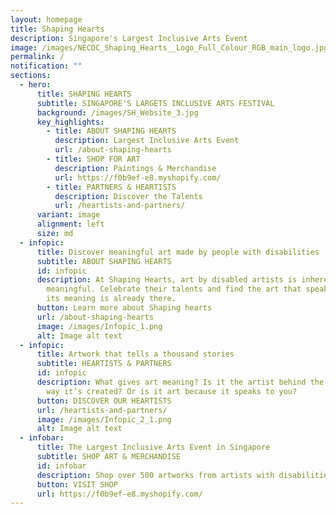 ```yaml
---
layout: homepage
title: Shaping Hearts
description: Singapore's Largest Inclusive Arts Event
image: /images/NECDC_Shaping_Hearts__Logo_Full_Colour_RGB_main_logo.jpg
permalink: /
notification: ""
sections:
  - hero:
      title: SHAPING HEARTS
      subtitle: SINGAPORE'S LARGETS INCLUSIVE ARTS FESTIVAL
      background: /images/SH_Website_3.jpg
      key_highlights:
        - title: ABOUT SHAPING HEARTS
          description: Largest Inclusive Arts Event
          url: /about-shaping-hearts
        - title: SHOP FOR ART
          description: Paintings & Merchandise
          url: https://f0b9ef-e8.myshopify.com/
        - title: PARTNERS & HEARTISTS
          description: Discover the Talents
          url: /heartists-and-partners/
      variant: image
      alignment: left
      size: md
  - infopic:
      title: Discover meaningful art made by people with disabilities
      subtitle: ABOUT SHAPING HEARTS
      id: infopic
      description: At Shaping Hearts, art by disabled artists is inherently
        meaningful. Celebrate their talents and find the art that speaks to you;
        its meaning is already there.
      button: Learn more about Shaping hearts
      url: /about-shaping-hearts
      image: /images/Infopic_1.png
      alt: Image alt text
  - infopic:
      title: Artwork that tells a thousand stories
      subtitle: HEARTISTS & PARTNERS
      id: infopic
      description: What gives art meaning? Is it the artist behind the art? Is it the
        way it’s created? Or is it art because it speaks to you?
      button: DISCOVER OUR HEARTISTS
      url: /heartists-and-partners/
      image: /images/Infopic_2_1.png
      alt: Image alt text
  - infobar:
      title: The Largest Inclusive Arts Event in Singapore
      subtitle: SHOP ART & MERCHANDISE
      id: infobar
      description: Shop over 500 artworks from artists with disabilities.
      button: VISIT SHOP
      url: https://f0b9ef-e8.myshopify.com/
---
```

